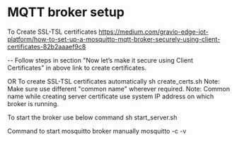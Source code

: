 # MQTT broker setup

To Create SSL-TSL certificates
    https://medium.com/gravio-edge-iot-platform/how-to-set-up-a-mosquitto-mqtt-broker-securely-using-client-certificates-82b2aaaef9c8

 -- Follow steps in section "Now let’s make it secure using Client Certificates"
        in above link to create certificates.

OR To create SSL-TSL certificates automatically
    sh create_certs.sh
    Note: Make sure use different "common name" wherever required.
    Note: Common name while creating server certificate use system IP address
        on which broker is running.

To start the broker use below command
    sh start_server.sh

Command to start mosquitto broker manually 
    mosquitto -c <Path to mosquitto1.conf file> -v





